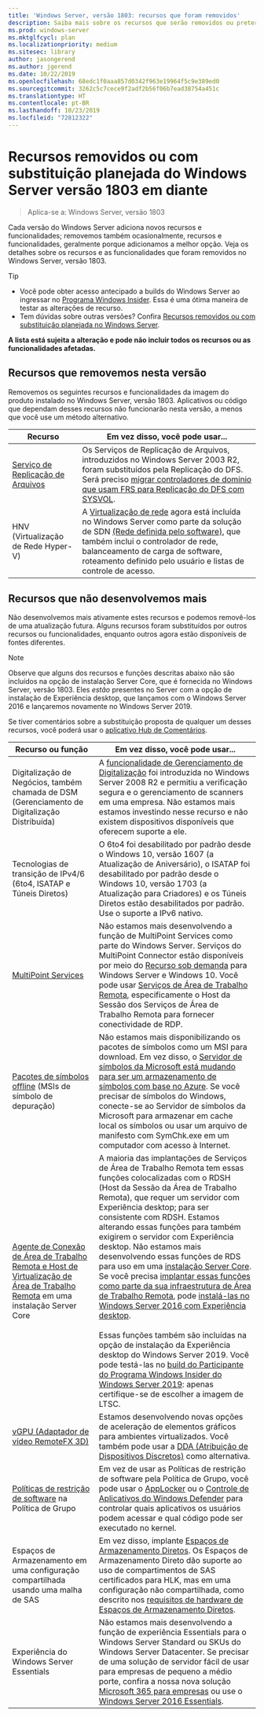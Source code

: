 ```yaml
---
title: 'Windows Server, versão 1803: recursos que foram removidos'
description: Saiba mais sobre os recursos que serão removidos ou preteridos no Windows Server, versão 1803 ou em uma versão futura
ms.prod: windows-server
ms.mktglfcycl: plan
ms.localizationpriority: medium
ms.sitesec: library
author: jasongerend
ms.author: jgerend
ms.date: 10/22/2019
ms.openlocfilehash: 68edc1f0aaa857d0342f963e19964f5c9e389ed0
ms.sourcegitcommit: 3262c5c7cece9f2adf2b56f06b7ead38754a451c
ms.translationtype: HT
ms.contentlocale: pt-BR
ms.lasthandoff: 10/23/2019
ms.locfileid: "72812322"
---
```

# <a name="features-removed-or-planned-for-replacement-starting-with-windows-server-version-1803"></a>Recursos removidos ou com substituição planejada do Windows Server versão 1803 em diante

> Aplica-se a: Windows Server, versão 1803

Cada versão do Windows Server adiciona novos recursos e funcionalidades; removemos também ocasionalmente, recursos e funcionalidades, geralmente porque adicionamos a melhor opção. Veja os detalhes sobre os recursos e as funcionalidades que foram removidos no Windows Server, versão 1803.   

> [!TIP]
> - Você pode obter acesso antecipado a builds do Windows Server ao ingressar no [Programa Windows Insider](https://insider.windows.com). Essa é uma ótima maneira de testar as alterações de recurso.
> - Tem dúvidas sobre outras versões? Confira [Recursos removidos ou com substituição planejada no Windows Server](../get-started-19/removed-features.md).

**A lista está sujeita a alteração e pode não incluir todos os recursos ou as funcionalidades afetadas.** 

## <a name="features-we-removed-in-this-release"></a>Recursos que removemos nesta versão

Removemos os seguintes recursos e funcionalidades da imagem do produto instalado no Windows Server, versão 1803. Aplicativos ou código que dependam desses recursos não funcionarão nesta versão, a menos que você use um método alternativo.   

| Recurso    | Em vez disso, você pode usar... |
| ----------- | -------------------- |
| [Serviço de Replicação de Arquivos](https://support.microsoft.com/en-us/help/4025991/windows-server-version-1709-no-longer-supports-frs)|Os Serviços de Replicação de Arquivos, introduzidos no Windows Server 2003 R2, foram substituídos pela Replicação do DFS. Será preciso [migrar controladores de domínio que usam FRS para Replicação do DFS com SYSVOL](https://blogs.technet.microsoft.com/filecab/2014/06/25/streamlined-migration-of-frs-to-dfsr-sysvol/). |
| HNV (Virtualização de Rede Hyper-V)|A [Virtualização de rede](../networking/sdn/technologies/hyper-v-network-virtualization/whats-new-hyperv-network-virtualization-windows-server.md) agora está incluída no Windows Server como parte da solução de SDN [(Rede definida pelo software)](../networking/sdn/software-defined-networking.md), que também inclui o controlador de rede, balanceamento de carga de software, roteamento definido pelo usuário e listas de controle de acesso. |

## <a name="features-were-no-longer-developing"></a>Recursos que não desenvolvemos mais

Não desenvolvemos mais ativamente estes recursos e podemos removê-los de uma atualização futura. Alguns recursos foram substituídos por outros recursos ou funcionalidades, enquanto outros agora estão disponíveis de fontes diferentes. 

>[!NOTE]
> Observe que alguns dos recursos e funções descritas abaixo não são incluídos na opção de instalação Server Core, que é fornecida no Windows Server, versão 1803. Eles *estão* presentes no Server com a opção de instalação de Experiência desktop, que lançamos com o Windows Server 2016 e lançaremos novamente no Windows Server 2019.

Se tiver comentários sobre a substituição proposta de qualquer um desses recursos, você poderá usar o [aplicativo Hub de Comentários](https://support.microsoft.com/help/4021566/windows-10-send-feedback-to-microsoft-with-feedback-hub-app). 

| Recurso ou função    | Em vez disso, você pode usar... |
| ----------- | --------------------- |
| Digitalização de Negócios, também chamada de DSM (Gerenciamento de Digitalização Distribuída)|A [funcionalidade de Gerenciamento de Digitalização](https://docs.microsoft.com/previous-versions/windows/it-pro/windows-server-2008-R2-and-2008/dd759124\(v%3dws.11\)) foi introduzida no Windows Server 2008 R2 e permitiu a verificação segura e o gerenciamento de scanners em uma empresa. Não estamos mais estamos investindo nesse recurso e não existem dispositivos disponíveis que oferecem suporte a ele. |
| Tecnologias de transição de IPv4/6 (6to4, ISATAP e Túneis Diretos)|O 6to4 foi desabilitado por padrão desde o Windows 10, versão 1607 (a Atualização de Aniversário), o ISATAP foi desabilitado por padrão desde o Windows 10, versão 1703 (a Atualização para Criadores) e os Túneis Diretos estão desabilitados por padrão. Use o suporte a IPv6 nativo. |
| [MultiPoint Services](../remote/multipoint-services/multipoint-services.md)|Não estamos mais desenvolvendo a função de MultiPoint Services como parte do Windows Server. Serviços do MultiPoint Connector estão disponíveis por meio do [Recurso sob demanda](https://docs.microsoft.com/windows-hardware/manufacture/desktop/features-on-demand-v2--capabilities) para Windows Server e Windows 10. Você pode usar [Serviços de Área de Trabalho Remota](../remote/remote-desktop-services/welcome-to-rds.md), especificamente o Host da Sessão dos Serviços de Área de Trabalho Remota para fornecer conectividade de RDP. |
| [Pacotes de símbolos offline](https://docs.microsoft.com/windows-hardware/drivers/debugger/debugger-download-symbols) (MSIs de símbolo de depuração)|Não estamos mais disponibilizando os pacotes de símbolos como um MSI para download. Em vez disso, o [Servidor de símbolos da Microsoft está mudando para ser um armazenamento de símbolos com base no Azure](https://blogs.msdn.microsoft.com/windbg/2017/10/18/update-on-microsofts-symbol-server/). Se você precisar de símbolos do Windows, conecte-se ao Servidor de símbolos da Microsoft para armazenar em cache local os símbolos ou usar um arquivo de manifesto com SymChk.exe em um computador com acesso à Internet. |
| [Agente de Conexão de Área de Trabalho Remota e Host de Virtualização de Área de Trabalho Remota](../remote/remote-desktop-services/desktop-hosting-service.md) em uma instalação Server Core|A maioria das implantações de Serviços de Área de Trabalho Remota tem essas funções colocalizadas com o RDSH (Host da Sessão da Área de Trabalho Remota), que requer um servidor com Experiência desktop; para ser consistente com RDSH. Estamos alterando essas funções para também exigirem o servidor com Experiência desktop. Não estamos mais desenvolvendo essas funções de RDS para uso em uma [instalação Server Core](../administration/server-core/what-is-server-core.md). Se você precisa [implantar essas funções como parte da sua infraestrutura de Área de Trabalho Remota](../remote/remote-desktop-services/rds-deploy-infrastructure.md), pode [instalá-las no Windows Server 2016 com Experiência desktop](getting-started-with-server-with-desktop-experience.md). <br/><br/>Essas funções também são incluídas na opção de instalação da Experiência desktop do Windows Server 2019. Você pode testá-las no [build do Participante do Programa Windows Insider do Windows Server 2019](https://docs.microsoft.com/windows-insider/at-work/): apenas certifique-se de escolher a imagem de LTSC. |
| [vGPU (Adaptador de vídeo RemoteFX 3D)](../remote/remote-desktop-services/rds-remotefx-vgpu.md)|Estamos desenvolvendo novas opções de aceleração de elementos gráficos para ambientes virtualizados. Você também pode usar a [DDA (Atribuição de Dispositivos Discretos)](../virtualization/hyper-v/plan/plan-for-deploying-devices-using-discrete-device-assignment.md) como alternativa. |
| [Políticas de restrição de software](../identity/software-restriction-policies/software-restriction-policies.md) na Política de Grupo|Em vez de usar as Políticas de restrição de software pela Política de Grupo, você pode usar o [AppLocker](https://docs.microsoft.com/windows/security/threat-protection/applocker/applocker-overview) ou o [Controle de Aplicativos do Windows Defender](https://docs.microsoft.com/windows/security/threat-protection/windows-defender-application-control) para controlar quais aplicativos os usuários podem acessar e qual código pode ser executado no kernel. |
| Espaços de Armazenamento em uma configuração compartilhada usando uma malha de SAS|Em vez disso, implante [Espaços de Armazenamento Diretos](../storage/storage-spaces/storage-spaces-direct-overview.md). Os Espaços de Armazenamento Direto dão suporte ao uso de compartimentos de SAS certificados para HLK, mas em uma configuração não compartilhada, como descrito nos [requisitos de hardware de Espaços de Armazenamento Diretos](../storage/storage-spaces/storage-spaces-direct-hardware-requirements.md). |
| Experiência do Windows Server Essentials|Não estamos mais desenvolvendo a função de experiência Essentials para o Windows Server Standard ou SKUs do Windows Server Datacenter. Se precisar de uma solução de servidor fácil de usar para empresas de pequeno a médio porte, confira a nossa nova solução [Microsoft 365 para empresas](https://www.microsoft.com/microsoft-365/business) ou use o [Windows Server 2016 Essentials](https://docs.microsoft.com/windows-server-essentials/get-started/get-started). |

